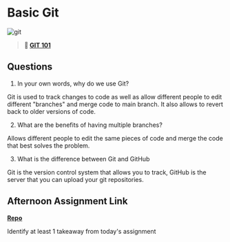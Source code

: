 # Basic Git

![git](https://git-scm.com/images/branching-illustration@2x.png)

> **📖 [GIT 101](https://codeworksacademy.com/fs-student-guide/resources/wk1/01-GIT)**

## Questions

1. In your own words, why do we use Git?

Git is used to track changes to code as well as allow different people to edit different "branches" and merge code to main branch. It also allows to revert back to older versions of code.

2. What are the benefits of having multiple branches?

Allows different people to edit the same pieces of code and merge the code that best solves the problem.

3. What is the difference between Git and GitHub

Git is the version control system that allows you to track, GitHub is the server that you can upload your git repositories.

## Afternoon Assignment Link

**[Repo](https://github.com/KellyWemmer/fs-journal)**

Identify at least 1 takeaway from today's assignment


